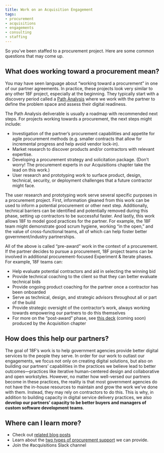 ```yaml
---
title: Work on an Acquisition Engagement
tags:
- procurement
- acquisitions
- engagements
- consulting
- staffing
---
```


So you’ve been staffed to a procurement project. Here are some common questions that may come up.

## What does working toward a procurement mean?

You may have seen language about “working toward a procurement” in one of our partner agreements. In practice, these projects look very similar to any other 18F project, especially at the beginning. They typically start with a discovery period called a [Path Analysis](https://github.com/18F/path-analysis) where we work with the partner to define the problem space and assess their digital readiness.

The Path Analysis deliverable is usually a roadmap with recommended next steps. For projects working towards a procurement, the next steps might include:

* Investigation of the partner’s procurement capabilities and appetite for agile procurement methods (e.g. smaller contracts that allow for incremental progress and help avoid vendor lock-in). 
* Market research to discover products and/or contractors with relevant expertise.
* Developing a procurement strategy and solicitation package. (Don’t worry! The procurement experts in our Acquisitions chapter take the lead on this work.)
* User research and prototyping work to surface product, design, technical, security, or deployment challenges that a future contractor might face. 

The user research and prototyping work serve several specific purposes in a procurement project. First, information gleaned from this work can be used to inform a potential procurement or other next step. Additionally, technical barriers can be identified and potentially removed during this phase, setting up contractors to be successful faster. And lastly, this work allows 18F to model good practices for the partner. For example, the 18F team might demonstrate good scrum hygiene, working “in the open,” and the value of cross-functional teams, all of which can help foster better government/industry partnerships.

All of the above is called “pre-award” work in the context of a procurement. If the partner decides to pursue a procurement, 18F project teams can be involved in additional procurement-focused Experiment & Iterate phases. For example, 18F teams can:

* Help evaluate potential contractors and aid in selecting the winning bid
* Provide technical coaching to the client so that they can better evaluate technical bids
* Provide ongoing product coaching for the partner once a contractor has been onboarded 
* Serve as technical, design, and strategic advisors throughout all or part of the build
* Provide strategic oversight of the contractor’s work, always working towards empowering our partners to do this themselves
* For more on the “post-award” phase, see [this deck](#) (coming soon) produced by the Acquisition chapter

## How does this help our partners? 

The goal of 18F’s work is to help government agencies provide better digital services to the people they serve. In order for our work to outlast our engagements, we focus not only on creating digital solutions, but also on building our partners’ capabilities in the practices we believe lead to better outcomes—practices like iterative human-centered design and collaborative and open workstyles.
However, no matter how well-versed our partners become in these practices, the reality is that most government agencies do not have the in-house resources to maintain and grow the work we’ve done with them. Instead, they may rely on contractors to do this. This is why, in addition to building capacity in digital service delivery practices, we also **develop our partners’ capacity to be better buyers and managers of custom software development teams**. 

## Where can I learn more? 

* Check out [related blog posts](https://18f.gsa.gov/tags/procurement/) 
* Learn about the [two types of procurement support]({{site.baseurl}}/acquisition-engagement-types/) we can provide. 
* Join the #acquisitions Slack channel

